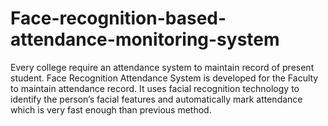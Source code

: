 # Face-recognition-based-attendance-monitoring-system
Every college require an attendance system to  maintain record of present student. Face Recognition Attendance System is developed  for the Faculty to maintain attendance record. It uses facial recognition technology to identify the  person’s facial features and automatically mark  attendance which is very fast enough than  previous method.
